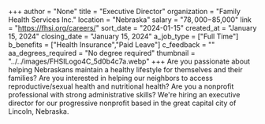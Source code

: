 +++
author = "None"
title = "Executive Director"
organization = "Family Health Services Inc."
location = "Nebraska"
salary = "$78,000-$85,000"
link = "https://fhsi.org/careers/"
sort_date = "2024-01-15"
created_at = "January 15, 2024"
closing_date = "January 15, 2024"
a_job_type = ["Full Time"]
b_benefits = ["Health Insurance","Paid Leave"]
c_feedback = ""
aa_degrees_required = "No degree required"
thumbnail = "../../images/FHSILogo4C_5d0b4c7a.webp"
+++
Are you passionate about helping Nebraskans maintain a healthy lifestyle for themselves and their families? Are you interested in helping our neighbors to access reproductive/sexual health and nutritional health? Are you a nonprofit professional with strong administrative skills? We're hiring an executive director for our progressive nonprofit based in the great capital city of Lincoln, Nebraska.